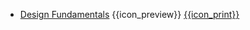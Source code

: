 * [Design Fundamentals]({{baseUrl}}/designFundamentals/)
  <trigger for="pop:design-fundamentals-preview">{{icon_preview}}</trigger> [{{icon_print}}](designFundamentals/print.html)

<popover id="pop:design-fundamentals-preview" title="Software Design Fundamentals {{icon_preview}}" placement="right">
  <div slot="content">
    <include src="preview.md" />
  </div>
</popover>
